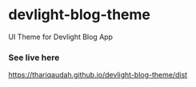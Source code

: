 # devlight-blog-theme
UI Theme for Devlight Blog App

### See live here
https://thariqaudah.github.io/devlight-blog-theme/dist
